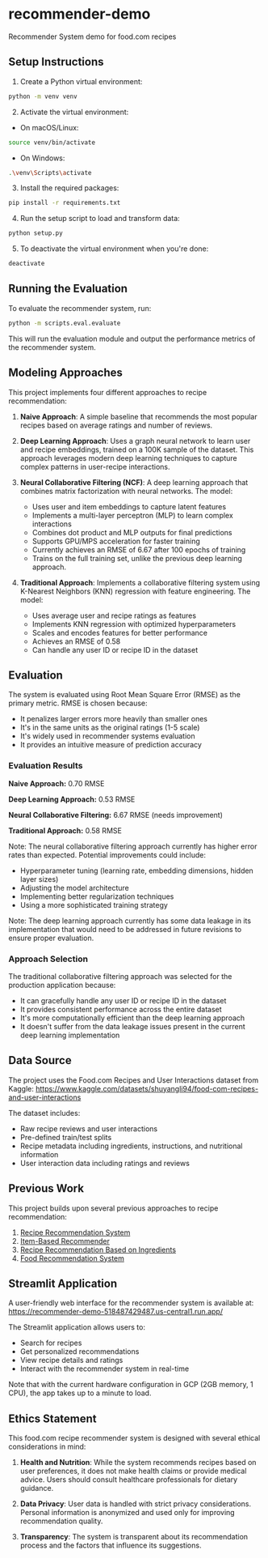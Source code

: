 # recommender-demo
Recommender System demo for food.com recipes

## Setup Instructions

1. Create a Python virtual environment:
```bash
python -m venv venv
```

2. Activate the virtual environment:
- On macOS/Linux:
```bash
source venv/bin/activate
```
- On Windows:
```bash
.\venv\Scripts\activate
```

3. Install the required packages:
```bash
pip install -r requirements.txt
```

4. Run the setup script to load and transform data:
```bash
python setup.py
```

5. To deactivate the virtual environment when you're done:
```bash
deactivate
```

## Running the Evaluation

To evaluate the recommender system, run:
```bash
python -m scripts.eval.evaluate
```

This will run the evaluation module and output the performance metrics of the recommender system.

## Modeling Approaches

This project implements four different approaches to recipe recommendation:

1. **Naive Approach**: A simple baseline that recommends the most popular recipes based on average ratings and number of reviews.

2. **Deep Learning Approach**: Uses a graph neural network to learn user and recipe embeddings, trained on a 100K sample of the dataset. This approach leverages modern deep learning techniques to capture complex patterns in user-recipe interactions.

3. **Neural Collaborative Filtering (NCF)**: A deep learning approach that combines matrix factorization with neural networks. The model:
   - Uses user and item embeddings to capture latent features
   - Implements a multi-layer perceptron (MLP) to learn complex interactions
   - Combines dot product and MLP outputs for final predictions
   - Supports GPU/MPS acceleration for faster training
   - Currently achieves an RMSE of 6.67 after 100 epochs of training
   - Trains on the full training set, unlike the previous deep learning approach.

4. **Traditional Approach**: Implements a collaborative filtering system using K-Nearest Neighbors (KNN) regression with feature engineering. The model:
   - Uses average user and recipe ratings as features
   - Implements KNN regression with optimized hyperparameters
   - Scales and encodes features for better performance
   - Achieves an RMSE of 0.58
   - Can handle any user ID or recipe ID in the dataset

## Evaluation

The system is evaluated using Root Mean Square Error (RMSE) as the primary metric. RMSE is chosen because:
- It penalizes larger errors more heavily than smaller ones
- It's in the same units as the original ratings (1-5 scale)
- It's widely used in recommender systems evaluation
- It provides an intuitive measure of prediction accuracy

### Evaluation Results
**Naive Approach:** 0.70 RMSE

**Deep Learning Approach:** 0.53 RMSE

**Neural Collaborative Filtering:** 6.67 RMSE (needs improvement)

**Traditional Approach:** 0.58 RMSE

Note: The neural collaborative filtering approach currently has higher error rates than expected. Potential improvements could include:
- Hyperparameter tuning (learning rate, embedding dimensions, hidden layer sizes)
- Adjusting the model architecture
- Implementing better regularization techniques
- Using a more sophisticated training strategy

Note: The deep learning approach currently has some data leakage in its implementation that would need to be addressed in future revisions to ensure proper evaluation.

### Approach Selection
The traditional collaborative filtering approach was selected for the production application because:
- It can gracefully handle any user ID or recipe ID in the dataset
- It provides consistent performance across the entire dataset
- It's more computationally efficient than the deep learning approach
- It doesn't suffer from the data leakage issues present in the current deep learning implementation

## Data Source

The project uses the Food.com Recipes and User Interactions dataset from Kaggle:
https://www.kaggle.com/datasets/shuyangli94/food-com-recipes-and-user-interactions

The dataset includes:
- Raw recipe reviews and user interactions
- Pre-defined train/test splits
- Recipe metadata including ingredients, instructions, and nutritional information
- User interaction data including ratings and reviews

## Previous Work

This project builds upon several previous approaches to recipe recommendation:

1. [Recipe Recommendation System](https://www.kaggle.com/code/engyyyy/recipe-recommendation-system)
2. [Item-Based Recommender](https://www.kaggle.com/code/ipekgamzeucal/item-based-recommender)
3. [Recipe Recommendation Based on Ingredients](https://www.kaggle.com/code/ipekgamzeucal/recipe-recommendation-based-on-ingredients)
4. [Food Recommendation System](https://www.kaggle.com/code/capgos/food-recommendation-system-assignment-1)

## Streamlit Application

A user-friendly web interface for the recommender system is available at:
https://recommender-demo-518487429487.us-central1.run.app/

The Streamlit application allows users to:
- Search for recipes
- Get personalized recommendations
- View recipe details and ratings
- Interact with the recommender system in real-time

Note that with the current hardware configuration in GCP (2GB memory, 1 CPU), the app takes up to a minute to load.

## Ethics Statement

This food.com recipe recommender system is designed with several ethical considerations in mind:

1. **Health and Nutrition**: While the system recommends recipes based on user preferences, it does not make health claims or provide medical advice. Users should consult healthcare professionals for dietary guidance.

2. **Data Privacy**: User data is handled with strict privacy considerations. Personal information is anonymized and used only for improving recommendation quality.

3. **Transparency**: The system is transparent about its recommendation process and the factors that influence its suggestions.
